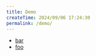 ```yaml
---
title: Demo
createTime: 2024/09/06 17:24:30
permalink: /demo/
---
```


- [bar](./bar.md)
- [foo](./foo.md)
